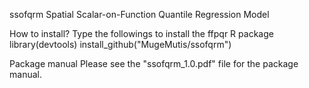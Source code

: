 ssofqrm
Spatial Scalar-on-Function Quantile Regression Model

How to install?
Type the followings to install the ffpqr R package library(devtools) install_github("MugeMutis/ssofqrm")

Package manual
Please see the "ssofqrm_1.0.pdf" file for the package manual.
